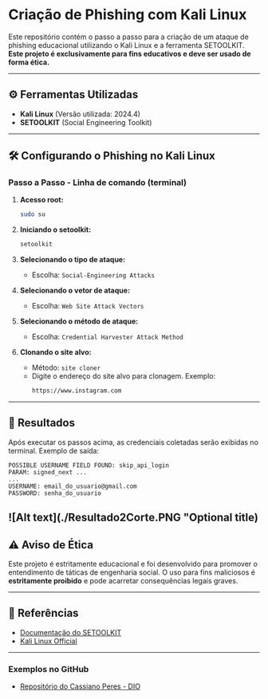 # Criação de Phishing com Kali Linux

Este repositório contém o passo a passo para a criação de um ataque de phishing educacional utilizando o Kali Linux e a ferramenta SETOOLKIT. 
**Este projeto é exclusivamente para fins educativos e deve ser usado de forma ética.**

---

## ⚙️ Ferramentas Utilizadas

- **Kali Linux** (Versão utilizada: 2024.4)
- **SETOOLKIT** (Social Engineering Toolkit)

---

## 🛠️ Configurando o Phishing no Kali Linux

### Passo a Passo - Linha de comando (terminal)

1. **Acesso root:**
   ```bash
   sudo su
   ```

2. **Iniciando o setoolkit:**
   ```bash
   setoolkit
   ```

3. **Selecionando o tipo de ataque:**
   - Escolha: `Social-Engineering Attacks`

4. **Selecionando o vetor de ataque:**
   - Escolha: `Web Site Attack Vectors`

5. **Selecionando o método de ataque:**
   - Escolha: `Credential Harvester Attack Method`

6. **Clonando o site alvo:**
   - Método: `site cloner`
   - Digite o endereço do site alvo para clonagem. Exemplo:
     ```bash
     https://www.instagram.com
     ```
     
---

## 📄 Resultados

Após executar os passos acima, as credenciais coletadas serão exibidas no terminal. Exemplo de saída:

```
POSSIBLE USERNAME FIELD FOUND: skip_api_login
PARAM: signed_next ...
...
USERNAME: email_do_usuario@gmail.com
PASSWORD: senha_do_usuario
```
![Alt text](./Resultado2Corte.PNG "Optional title) 
---

## ⚠️ Aviso de Ética

Este projeto é estritamente educacional e foi desenvolvido para promover o entendimento de táticas de engenharia social. O uso para fins maliciosos é **estritamente proibido** e pode acarretar consequências legais graves.

---

## 🔗 Referências

- [Documentação do SETOOLKIT](https://github.com/trustedsec/social-engineer-toolkit)
- [Kali Linux Official](https://www.kali.org/)

---

### Exemplos no GitHub
- [Repositório do Cassiano Peres - DIO](https://github.com/cassiano-dio/cibersecurity-desafio-phishing)
